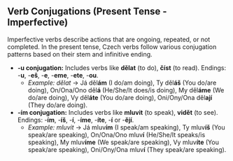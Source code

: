 ## Verb Conjugations (Present Tense - Imperfective)

Imperfective verbs describe actions that are ongoing, repeated, or not completed. In the present tense, Czech verbs follow various conjugation patterns based on their stem and infinitive ending.

* **-u conjugation:** Includes verbs like **dělat** (to do), **číst** (to read). Endings: -**u**, -**eš**, -**e**, -**eme**, -**ete**, -**ou**.
    * *Example: dělat* -> Já děl**ám** (I do/am doing), Ty děl**áš** (You do/are doing), On/Ona/Ono děl**á** (He/She/It does/is doing), My děl**áme** (We do/are doing), Vy děl**áte** (You do/are doing), Oni/Ony/Ona děl**ají** (They do/are doing).
* **-ím conjugation:** Includes verbs like **mluvit** (to speak), **vidět** (to see). Endings: -**ím**, -**íš**, -**í**, -**íme**, -**íte**, -**í** or -**ějí**.
    * *Example: mluvit* -> Já mluv**ím** (I speak/am speaking), Ty mluv**íš** (You speak/are speaking), On/Ona/Ono mluv**í** (He/She/It speaks/is speaking), My mluv**íme** (We speak/are speaking), Vy mluv**íte** (You speak/are speaking), Oni/Ony/Ona mluv**í** (They speak/are speaking).